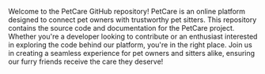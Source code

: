 Welcome to the PetCare GitHub repository! PetCare is an online platform designed to connect pet owners with trustworthy pet sitters. This repository contains the source code and documentation for the PetCare project. Whether you're a developer looking to contribute or an enthusiast interested in exploring the code behind our platform, you're in the right place. Join us in creating a seamless experience for pet owners and sitters alike, ensuring our furry friends receive the care they deserve!